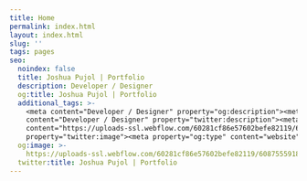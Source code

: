 ```yaml
---
title: Home
permalink: index.html
layout: index.html
slug: ''
tags: pages
seo:
  noindex: false
  title: Joshua Pujol | Portfolio
  description: Developer / Designer
  og:title: Joshua Pujol | Portfolio
  additional_tags: >-
    <meta content="Developer / Designer" property="og:description"><meta
    content="Developer / Designer" property="twitter:description"><meta
    content="https://uploads-ssl.webflow.com/60281cf86e57602befe82119/60875559180a0677d40598e4_opengraph.jpg"
    property="twitter:image"><meta property="og:type" content="website">
  og:image: >-
    https://uploads-ssl.webflow.com/60281cf86e57602befe82119/60875559180a0677d40598e4_opengraph.jpg
  twitter:title: Joshua Pujol | Portfolio
---
```



